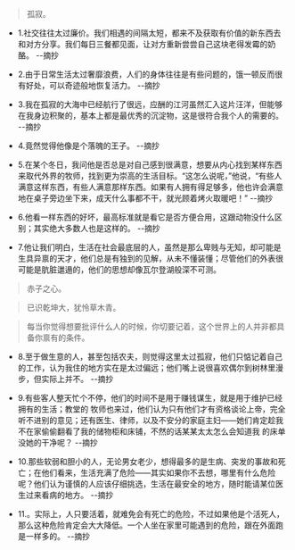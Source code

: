 >孤寂。

- 1.社交往往太过廉价。我们相遇的间隔太短，都来不及获取有价值的新东西去和对方分享。我们每日三餐都见面，让对方重新尝尝自己这块老得发霉的奶酪。 --摘抄

- 2.由于日常生活太过奢靡浪费，人们的身体往往是有些问题的，饿一顿反而很有好处，可以奇迹般地恢复活力。 --摘抄

- 3.我在孤寂的大海中已经航行了很远，应酬的江河虽然汇入这片汪洋，但能够在我身边积聚的，基本上都是最优秀的沉淀物，这是很符合我个人的需要的。 --摘抄

- 4.竟然觉得他像是个落魄的王子。 --摘抄

- 5.在某个冬日，我问他是否总是对自己感到很满意，想要从内心找到某样东西来取代外界的牧师，找到更为崇高的生活目标。“这怎么说呢，”他说，“有些人满意这样东西，有些人满意那样东西。如果有人拥有得足够多，他也许会满意地在桌子旁边坐下来，成天什么事都不干，就光顾着烤火取暖吧！” --摘抄

- 6.他看一样东西的好坏，最高标准就是看它是否方便合用，这跟动物没什么区别；其实绝大多数人也是这样的。 --摘抄

- 7.他让我们明白，生活在社会最底层的人，虽然是那么卑贱与无知，却可能是生具异禀的天才，他们总是有独到的见解，从未不懂装懂；尽管他们的外表很可能是肮脏邋遢的，他们的思想却像瓦尔登湖般深不可测。

>赤子之心。

>已识乾坤大，犹怜草木青。

>每当你觉得想要批评什么人的时候，你切要记着，这个世界上的人并非都具备你禀有的条件。

- 8.至于做生意的人，甚至包括农夫，则觉得这里太过孤寂，他们只惦记着自己的工作，认为我住的地方实在是太过偏远；他们嘴上说很喜欢偶尔到树林里漫步，但实际上并不。 --摘抄

- 9.有些客人整天忙个不停，他们的时间不是用于赚钱谋生，就是用于维护已经拥有的生活；教堂的
牧师也来过，他们认为只有他们才有资格谈论上帝，完全听不进别的意见；还有医生、律师，以及不安分的家庭主妇——她们肯定趁我不在家偷偷翻看了我的储物柜和床铺，不然的话某某太太怎么会知道我
的床单没她的干净呢？ --摘抄

- 10.那些软弱和胆小的人，无论男女老少，想得最多的是生病、突发的事故和死亡；在他们看来，生活充满了危险——其实如果你不去想，哪里有什么危险呢？他们认为谨慎的人应该仔细挑选，生活在最安全的地方，随时能请某位医生过来看病的地方。 --摘抄

- 11.。实际上，人只要活着，就难免会有死亡的危险，不过如果他是个活死人，那么这种危险肯定会大大降低。一个人坐在家里可能遇到的危险，跟在外面跑是一样多的。 --摘抄
